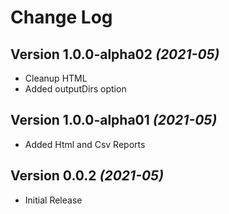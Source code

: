 Change Log
==========

Version 1.0.0-alpha02 *(2021-05)*
-------------------------
* Cleanup HTML
* Added outputDirs option

Version 1.0.0-alpha01 *(2021-05)*
-------------------------
* Added Html and Csv Reports

Version 0.0.2 *(2021-05)*
-------------------------
* Initial Release
